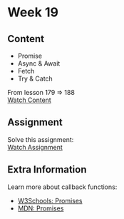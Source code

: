 # Week 19

## Content

- Promise  
- Async & Await  
- Fetch  
- Try & Catch  

From lesson 179 ⇒ 188  
[Watch Content](https://www.youtube.com/watch?v=GM6dQBmc-Xg&list=PLDoPjvoNmBAx3kiplQR_oeDqLDBUDYwVv )

## Assignment

Solve this assignment:  
[Watch Assignment](https://youtu.be/uCKCSO8vkiU)

## Extra Information

Learn more about callback functions:  
- [W3Schools: Promises](https://www.w3schools.com/js/js_promise.asp)  
- [MDN: Promises](https://developer.mozilla.org/en-US/docs/Web/JavaScript/Reference/Global_Objects/Promise)
